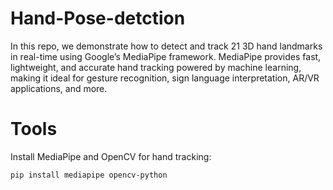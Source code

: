 # Hand-Pose-detction
In this repo, we demonstrate how to detect and track 21 3D hand landmarks in real-time using Google’s MediaPipe framework. MediaPipe provides fast, lightweight, and accurate hand tracking powered by machine learning, making it ideal for gesture recognition, sign language interpretation, AR/VR applications, and more.

# Tools
Install MediaPipe and OpenCV for hand tracking:

```bash
pip install mediapipe opencv-python
